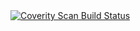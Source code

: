<a href="https://scan.coverity.com/projects/ntsampleproject">
  <img alt="Coverity Scan Build Status"
       src="https://scan.coverity.com/projects/18251/badge.svg"/>
</a>
